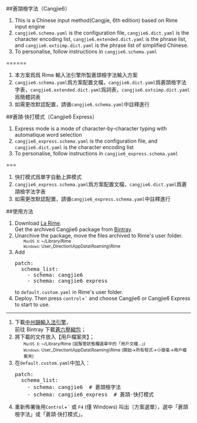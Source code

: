 ##蒼頡檢字法〔Cangjie6〕

1. This is a Chinese input method(Cangjie, 6th edition) based on Rime input engine
2. `cangjie6.schema.yaml` is the configuration file, `cangjie6.dict.yaml` is the character encoding list, `cangjie6.extended.dict.yaml` is the phrase list, and `cangjie6.extsimp.dict.yaml` is the phrase list of simplified Chinese.
3. To personalise, follow instructions in `cangjie6.schema.yaml`

======
1. 本方案爲爲 Rime 輸入法引擎所製蒼頡檢字法輸入方案
2. `cangjie6.schema.yaml`爲方案配置文檔，`cangjie6.dict.yaml`爲蒼頡檢字法字表，`cangjie6.extended.dict.yaml`爲詞表，`cangjie6.extsimp.dict.yaml`爲簡體詞表
3. 如需更改默認配置，請循`cangjie6.schema.yaml`中註釋進行

##蒼頡·快打模式〔Cangjie6 Express〕

1. Express mode is a mode of character-by-character typing with automatique word selection
2. `cangjie6_express.schema.yaml` is the configuration file, and `cangjie6.dict.yaml` is the character encoding list
3. To personalise, follow instructions in `cangjie6_express.schema.yaml`

===
1. 快打模式爲單字自動上屛模式
2. `cangjie6_express.schema.yaml`爲方案配置文檔，`cangjie6.dict.yaml`爲蒼頡檢字法字表
3. 如需更改默認配置，請循`cangjie6_express.schema.yaml`中註釋進行

##使用方法
<ol><li>Download <a href="https://code.google.com/p/rimeime/">La Rime</a>.<br />
Get the archived Cangjie6 package from <a href="http://www.bintray.com/rime-aca/Schemata/Cangjie6">Bintray</a>.</li>
<li>Unarchive the package, move the files archived to Rime's user folder.
<br /><small><ul>
<code>MacOS X</code>: ~/Library/Rime<br />
<code>Windows</code>: User_Direction\AppData\Roaming\Rime
</small></ul>
<li>Add</li>
<pre>patch:
  schema_list:
    - schema: cangjie6
    - schema: cangjie6_express</pre>
to <code>default.custom.yaml</code> in Rime's user folder.
<li>Deploy. Then press <code>control</code>+<code>`</code> and choose Cangjie6 or Cangjie6 Express to start to use.</li></ol>

<hr>
<ol><li>下載<a href="http://code.google.com/p/rimeime">中州韻輸入法引擎</a>，<br />
前往 Bintray 下載<a href="http://www.bintray.com/rime-aca/Schemata/Cangjie6">蒼六壓縮包</a>；
<li>將下載的文件放入【用戶檔案夾】；
<br /><small><ul>
<code>MacOS X</code>: ~/Library/Rime (鼠鬚管狀態欄選單中的「用戶文檔…」)<br />
<code>Windows</code>: User_Direction\AppData\Roaming\Rime (開始→所有程式→小狼毫→用戶檔案夾)
</small></ul>
<li>在<code>default.custom.yaml</code>中加入：
<pre>patch:
  schema_list:
    - schema: cangjie6  # 蒼頡檢字法
    - schema: cangjie6_express  # 蒼頡·快打模式
</pre>
<li>重新佈署後用<code>Control</code>+<code>`</code> 或 <code>F4</code> (僅 Windows) 叫出〔方案選單〕，選中「蒼頡檢字法」或「蒼頡·快打模式」。
</ol>

